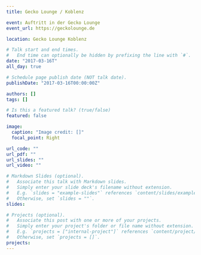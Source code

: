 ```yaml
---
title: Gecko Lounge / Koblenz

event: Auftritt in der Gecko Lounge
event_url: https://geckolounge.de

location: Gecko Lounge Koblenz

# Talk start and end times.
#   End time can optionally be hidden by prefixing the line with `#`.
date: "2017-03-16T"
all_day: true

# Schedule page publish date (NOT talk date).
publishDate: "2017-03-16T00:00:00Z"

authors: []
tags: []

# Is this a featured talk? (true/false)
featured: false

image:
  caption: "Image credit: []"
  focal_point: Right

url_code: ""
url_pdf: ""
url_slides: ""
url_video: ""

# Markdown Slides (optional).
#   Associate this talk with Markdown slides.
#   Simply enter your slide deck's filename without extension.
#   E.g. `slides = "example-slides"` references `content/slides/example-slides.md`.
#   Otherwise, set `slides = ""`.
slides:

# Projects (optional).
#   Associate this post with one or more of your projects.
#   Simply enter your project's folder or file name without extension.
#   E.g. `projects = ["internal-project"]` references `content/project/deep-learning/index.md`.
#   Otherwise, set `projects = []`.
projects:
---
```

